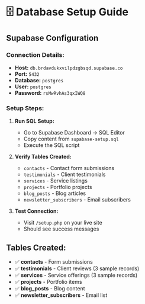 # 🗄️ Database Setup Guide

## Supabase Configuration

### Connection Details:

- **Host:** `db.brdavdukxvilpdzgbsqd.supabase.co`
- **Port:** `5432`
- **Database:** `postgres`
- **User:** `postgres`
- **Password:** `rsMwRvhAs3qxIWQ8`

### Setup Steps:

1. **Run SQL Setup:**

   - Go to Supabase Dashboard → SQL Editor
   - Copy content from `supabase-setup.sql`
   - Execute the SQL script

2. **Verify Tables Created:**

   - `contacts` - Contact form submissions
   - `testimonials` - Client testimonials
   - `services` - Service listings
   - `projects` - Portfolio projects
   - `blog_posts` - Blog articles
   - `newsletter_subscribers` - Email subscribers

3. **Test Connection:**
   - Visit `/setup.php` on your live site
   - Should see success messages

## Tables Created:

- ✅ **contacts** - Form submissions
- ✅ **testimonials** - Client reviews (3 sample records)
- ✅ **services** - Service offerings (3 sample records)
- ✅ **projects** - Portfolio items
- ✅ **blog_posts** - Blog content
- ✅ **newsletter_subscribers** - Email list
